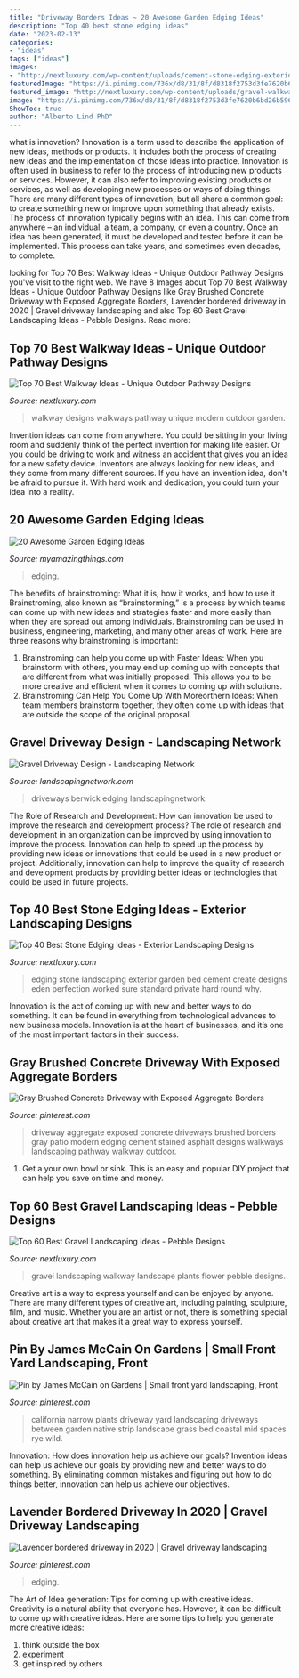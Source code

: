 ```yaml
---
title: "Driveway Borders Ideas ~ 20 Awesome Garden Edging Ideas"
description: "Top 40 best stone edging ideas"
date: "2023-02-13"
categories:
- "ideas"
tags: ["ideas"]
images:
- "http://nextluxury.com/wp-content/uploads/cement-stone-edging-exterior-ideas-for-garden-bed.jpg"
featuredImage: "https://i.pinimg.com/736x/d8/31/8f/d8318f2753d3fe7620b6bd26b596bdb2.jpg"
featured_image: "http://nextluxury.com/wp-content/uploads/gravel-walkway-landscape-design-ideas-with-purple-flower-plants.jpg"
image: "https://i.pinimg.com/736x/d8/31/8f/d8318f2753d3fe7620b6bd26b596bdb2.jpg"
ShowToc: true
author: "Alberto Lind PhD"
---
```



what is innovation?
Innovation is a term used to describe the application of new ideas, methods or products. It includes both the process of creating new ideas and the implementation of those ideas into practice. Innovation is often used in business to refer to the process of introducing new products or services. However, it can also refer to improving existing products or services, as well as developing new processes or ways of doing things.
There are many different types of innovation, but all share a common goal: to create something new or improve upon something that already exists. The process of innovation typically begins with an idea. This can come from anywhere – an individual, a team, a company, or even a country. Once an idea has been generated, it must be developed and tested before it can be implemented. This process can take years, and sometimes even decades, to complete.

	

		
looking for Top 70 Best Walkway Ideas - Unique Outdoor Pathway Designs you've visit to the right web. We have 8 Images about Top 70 Best Walkway Ideas - Unique Outdoor Pathway Designs like Gray Brushed Concrete Driveway with Exposed Aggregate Borders, Lavender bordered driveway in 2020 | Gravel driveway landscaping and also Top 60 Best Gravel Landscaping Ideas - Pebble Designs. Read more:
		
    
## Top 70 Best Walkway Ideas - Unique Outdoor Pathway Designs

<img loading=lazy src="http://nextluxury.com/wp-content/uploads/designs-for-walkways.jpg" onerror="this.onerror=null;this.src='https://tse2.mm.bing.net/th?id=OIP.d4ZzVXk6uq1VaALRZ7C9YAHaJN&amp;pid=15.1';" alt="Top 70 Best Walkway Ideas - Unique Outdoor Pathway Designs">

_Source: nextluxury.com_

>walkway designs walkways pathway unique modern outdoor garden. 

	

Invention ideas can come from anywhere. You could be sitting in your living room and suddenly think of the perfect invention for making life easier. Or you could be driving to work and witness an accident that gives you an idea for a new safety device. Inventors are always looking for new ideas, and they come from many different sources. If you have an invention idea, don't be afraid to pursue it. With hard work and dedication, you could turn your idea into a reality.

    
## 20 Awesome Garden Edging Ideas

<img loading=lazy src="https://myamazingthings.com/wp-content/uploads/2016/11/garden4.jpg" onerror="this.onerror=null;this.src='https://tse3.mm.bing.net/th?id=OIP.EP9unXaFw8Kzo71arMw4_QHaJ4&amp;pid=15.1';" alt="20 Awesome Garden Edging Ideas">

_Source: myamazingthings.com_

>edging. 

	

The benefits of brainstroming: What it is, how it works, and how to use it
Brainstroming, also known as “brainstorming,” is a process by which teams can come up with new ideas and strategies faster and more easily than when they are spread out among individuals. Brainstroming can be used in business, engineering, marketing, and many other areas of work. Here are three reasons why brainstroming is important: 
1. Brainstroming can help you come up with Faster Ideas: When you brainstorm with others, you may end up coming up with concepts that are different from what was initially proposed. This allows you to be more creative and efficient when it comes to coming up with solutions. 
2. Brainstroming Can Help You Come Up With Moreorthern Ideas: When team members brainstorm together, they often come up with ideas that are outside the scope of the original proposal.

    
## Gravel Driveway Design - Landscaping Network

<img loading=lazy src="https://images.landscapingnetwork.com/pictures/images/900x705Max/site_8/country-driveway-charles-c-hugo-landscape-design_3034.jpg" onerror="this.onerror=null;this.src='https://tse1.mm.bing.net/th?id=OIP.ZjI0lfcwuxcnq3SXa9_JMwHaFd&amp;pid=15.1';" alt="Gravel Driveway Design - Landscaping Network">

_Source: landscapingnetwork.com_

>driveways berwick edging landscapingnetwork. 

	

The Role of Research and Development: How can innovation be used to improve the research and development process?
The role of research and development in an organization can be improved by using innovation to improve the process. Innovation can help to speed up the process by providing new ideas or innovations that could be used in a new product or project. Additionally, innovation can help to improve the quality of research and development products by providing better ideas or technologies that could be used in future projects.

    
## Top 40 Best Stone Edging Ideas - Exterior Landscaping Designs

<img loading=lazy src="http://nextluxury.com/wp-content/uploads/cement-stone-edging-exterior-ideas-for-garden-bed.jpg" onerror="this.onerror=null;this.src='https://tse1.mm.bing.net/th?id=OIP.jlpC4BshDKbiMV9JlbhaVwAAAA&amp;pid=15.1';" alt="Top 40 Best Stone Edging Ideas - Exterior Landscaping Designs">

_Source: nextluxury.com_

>edging stone landscaping exterior garden bed cement create designs eden perfection worked sure standard private hard round why. 

	

Innovation is the act of coming up with new and better ways to do something. It can be found in everything from technological advances to new business models. Innovation is at the heart of businesses, and it’s one of the most important factors in their success.

    
## Gray Brushed Concrete Driveway With Exposed Aggregate Borders

<img loading=lazy src="https://i.pinimg.com/736x/db/db/ed/dbdbedd4a83da92c7b03c98f2ed3e51d--exposed-aggregate-concrete-driveways.jpg" onerror="this.onerror=null;this.src='https://tse3.mm.bing.net/th?id=OIP.Qnn2BWJGBxOk6APKa6-SWgHaFj&amp;pid=15.1';" alt="Gray Brushed Concrete Driveway with Exposed Aggregate Borders">

_Source: pinterest.com_

>driveway aggregate exposed concrete driveways brushed borders gray patio modern edging cement stained asphalt designs walkways landscaping pathway walkway outdoor. 

	

1. Get a your own bowl or sink. This is an easy and popular DIY project that can help you save on time and money.

    
## Top 60 Best Gravel Landscaping Ideas - Pebble Designs

<img loading=lazy src="http://nextluxury.com/wp-content/uploads/gravel-walkway-landscape-design-ideas-with-purple-flower-plants.jpg" onerror="this.onerror=null;this.src='https://tse3.mm.bing.net/th?id=OIP.yG39giX5v_Pu29-2Z_YNCQAAAA&amp;pid=15.1';" alt="Top 60 Best Gravel Landscaping Ideas - Pebble Designs">

_Source: nextluxury.com_

>gravel landscaping walkway landscape plants flower pebble designs. 

	

Creative art is a way to express yourself and can be enjoyed by anyone. There are many different types of creative art, including painting, sculpture, film, and music. Whether you are an artist or not, there is something special about creative art that makes it a great way to express yourself.

    
## Pin By James McCain On Gardens | Small Front Yard Landscaping, Front

<img loading=lazy src="https://i.pinimg.com/736x/6c/4b/f5/6c4bf55bf5f7b86ac3c1740f2da87dff--narrow-garden-california-garden.jpg" onerror="this.onerror=null;this.src='https://tse1.mm.bing.net/th?id=OIP.zO8R8ZMEioaXWAYePhxpUwHaEf&amp;pid=15.1';" alt="Pin by James McCain on Gardens | Small front yard landscaping, Front">

_Source: pinterest.com_

>california narrow plants driveway yard landscaping driveways between garden native strip landscape grass bed coastal mid spaces rye wild. 

	

Innovation: How does innovation help us achieve our goals?
Invention ideas can help us achieve our goals by providing new and better ways to do something. By eliminating common mistakes and figuring out how to do things better, innovation can help us achieve our objectives.

    
## Lavender Bordered Driveway In 2020 | Gravel Driveway Landscaping

<img loading=lazy src="https://i.pinimg.com/736x/d8/31/8f/d8318f2753d3fe7620b6bd26b596bdb2.jpg" onerror="this.onerror=null;this.src='https://tse1.mm.bing.net/th?id=OIP.fcZw00xw0yUP5MoSPcB98wHaFj&amp;pid=15.1';" alt="Lavender bordered driveway in 2020 | Gravel driveway landscaping">

_Source: pinterest.com_

>edging. 

	

The Art of Idea generation: Tips for coming up with creative ideas.
Creativity is a natural ability that everyone has. However, it can be difficult to come up with creative ideas. Here are some tips to help you generate more creative ideas: 
1. think outside the box 
2. experiment 
3. get inspired by others 


